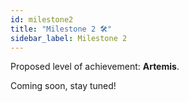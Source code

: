 ```yaml
---
id: milestone2
title: "Milestone 2 🛠"
sidebar_label: Milestone 2
---
```


Proposed level of achievement: **Artemis**.

Coming soon, stay tuned!